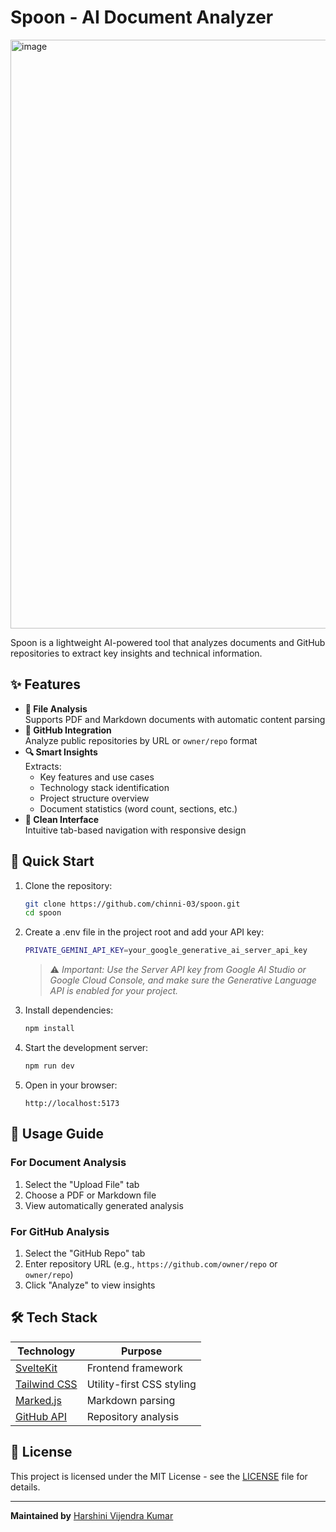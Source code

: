 # Spoon - AI Document Analyzer

<img width="1894" height="942" alt="image" src="https://github.com/user-attachments/assets/2b89112b-0b1b-4241-b5d5-24d11169c139" />

Spoon is a lightweight AI-powered tool that analyzes documents and GitHub repositories to extract key insights and technical information.

## ✨ Features

- **📄 File Analysis**  
  Supports PDF and Markdown documents with automatic content parsing
- **🐙 GitHub Integration**  
  Analyze public repositories by URL or `owner/repo` format
- **🔍 Smart Insights**  
  Extracts:
  - Key features and use cases
  - Technology stack identification
  - Project structure overview
  - Document statistics (word count, sections, etc.)
- **🎨 Clean Interface**  
  Intuitive tab-based navigation with responsive design

## 🚀 Quick Start

1. Clone the repository:
   ```bash
   git clone https://github.com/chinni-03/spoon.git
   cd spoon
   ```
2. Create a .env file in the project root and add your API key:
   ```bash
   PRIVATE_GEMINI_API_KEY=your_google_generative_ai_server_api_key
   ```
   > ⚠️ <i>Important: Use the Server API key from Google AI Studio or Google Cloud Console, and make sure the Generative Language API is enabled for your project.</i>

3. Install dependencies:
   ```bash
   npm install
   ```

4. Start the development server:
   ```bash
   npm run dev
   ```

5. Open in your browser:
   ```text
   http://localhost:5173
   ```

## 📖 Usage Guide

### For Document Analysis
1. Select the "Upload File" tab
2. Choose a PDF or Markdown file
3. View automatically generated analysis

### For GitHub Analysis
1. Select the "GitHub Repo" tab
2. Enter repository URL (e.g., `https://github.com/owner/repo` or `owner/repo`)
3. Click "Analyze" to view insights

## 🛠️ Tech Stack

| Technology | Purpose |
|------------|---------|
| [SvelteKit](https://kit.svelte.dev/) | Frontend framework |
| [Tailwind CSS](https://tailwindcss.com/) | Utility-first CSS styling |
| [Marked.js](https://marked.js.org/) | Markdown parsing |
| [GitHub API](https://docs.github.com/en/rest) | Repository analysis |

## 📜 License
This project is licensed under the MIT License - see the [LICENSE](https://github.com/chinni-03/spoon/blob/main/LICENSE) file for details.

---

**Maintained by** [Harshini Vijendra Kumar](https://github.com/chinni-03)
